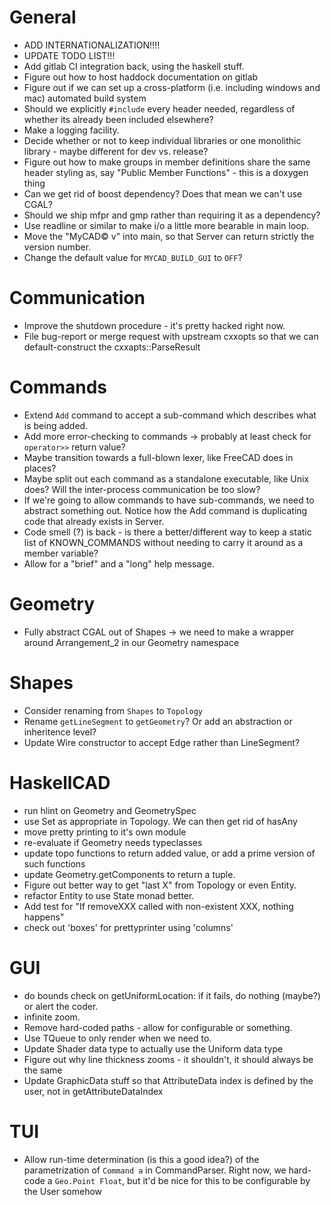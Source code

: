 # General
- ADD INTERNATIONALIZATION!!!!
- UPDATE TODO LIST!!!
- Add gitlab CI integration back, using the haskell stuff.
- Figure out how to host haddock documentation on gitlab
- Figure out if we can set up a cross-platform (i.e. including windows and mac) automated
  build system
- Should we explicitly `#include` every header needed, regardless of whether its already
  been included elsewhere?
- Make a logging facility.
- Decide whether or not to keep individual libraries or one monolithic library - maybe
  different for dev vs. release?
- Figure out how to make groups in member definitions share the same header styling as,
  say "Public Member Functions" - this is a doxygen thing
- Can we get rid of boost dependency? Does that mean we can't use CGAL?
- Should we ship mfpr and gmp rather than requiring it as a dependency?
- Use readline or similar to make i/o a little more bearable in main loop.
- Move the "MyCAD© v" into main, so that Server can return strictly the version number.
- Change the default value for `MYCAD_BUILD_GUI` to `OFF`?
# Communication
- Improve the shutdown procedure - it's pretty hacked right now.
- File bug-report or merge request with upstream cxxopts so that we can default-construct
  the cxxapts::ParseResult
# Commands
- Extend `Add` command to accept a sub-command which describes what is being added.
- Add more error-checking to commands -> probably at least check for `operator>>` return
  value?
- Maybe transition towards a full-blown lexer, like FreeCAD does in places?
- Maybe split out each command as a standalone executable, like Unix does? Will the
  inter-process communication be too slow?
- If we're going to allow commands to have sub-commands, we need to abstract something
  out. Notice how the Add command is duplicating code that already exists in Server.
- Code smell (?) is back - is there a better/different way to keep a static list of
  KNOWN_COMMANDS without needing to carry it around as a member variable?
- Allow for a "brief" and a "long" help message.
# Geometry
- Fully abstract CGAL out of Shapes -> we need to make a wrapper around Arrangement_2 in
  our Geometry namespace
# Shapes
- Consider renaming from `Shapes` to `Topology`
- Rename `getLineSegment` to `getGeometry`? Or add an abstraction or inheritence level?
- Update Wire constructor to accept Edge rather than LineSegment?

# HaskellCAD
- run hlint on Geometry and GeometrySpec
- use Set as appropriate in Topology. We can then get rid of hasAny
- move pretty printing to it's own module
- re-evaluate if Geometry needs typeclasses
- update topo functions to return added value, or add a prime version of such functions
- update Geometry.getComponents to return a tuple.
- Figure out better way to get "last X" from Topology or even Entity.
- refactor Entity to use State monad better.
- Add test for "If removeXXX called with non-existent XXX, nothing happens"
- check out 'boxes' for prettyprinter using 'columns'

# GUI
- do bounds check on getUniformLocation: if it fails, do nothing (maybe?) or
  alert the coder.
- infinite zoom.
- Remove hard-coded paths - allow for configurable or something.
- Use TQueue to only render when we need to.
- Update Shader data type to actually use the Uniform data type 
- Figure out why line thickness zooms - it shouldn't, it should always be the same
- Update GraphicData stuff so that AttributeData index is defined by the user, not in getAttributeDataIndex

# TUI
- Allow run-time determination (is this a good idea?) of the parametrization of `Command a` in CommandParser. Right now, we hard-code a `Geo.Point Float`, but it'd be nice for this to be configurable by the User somehow
